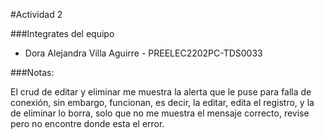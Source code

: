 #Actividad 2

###Integrates del equipo

- Dora Alejandra Villa Aguirre - PREELEC2202PC-TDS0033


###Notas:

El crud de editar y eliminar me muestra la alerta que le puse para falla de conexión, sin embargo, funcionan, es decir, la editar, edita el registro, y la de eliminar lo borra, solo que no me muestra el mensaje correcto, revise pero no encontre donde esta el error.


